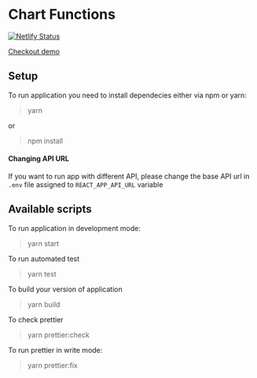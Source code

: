 # Chart Functions

[![Netlify Status](https://api.netlify.com/api/v1/badges/1d0522a3-9c19-4571-b381-8076d8aef79f/deploy-status)](https://app.netlify.com/sites/chart-function/deploys)

[Checkout demo](https://chart-function.netlify.app)

## Setup

To run application you need to install dependecies either via npm or yarn:

> yarn

or

> npm install

#### Changing API URL

If you want to run app with different API, please change the base API url in `.env` file assigned to `REACT_APP_API_URL` variable

## Available scripts

To run application in development mode:

> yarn start

To run automated test

> yarn test

To build your version of application

> yarn build

To check prettier

> yarn prettier:check

To run prettier in write mode:

> yarn prettier:fix
